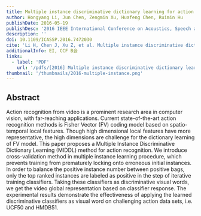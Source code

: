 ```yaml
---
title: Multiple instance discriminative dictionary learning for action recognition
author: Hongyang Li, Jun Chen, Zengmin Xu, Huafeng Chen, Ruimin Hu
publishDate: 2016-05-19
publishDesc: '2016 IEEE International Conference on Acoustics, Speech and Signal Processing (ICASSP)'
description: ''
doi: 10.1109/ICASSP.2016.7472030
cite: 'Li H, Chen J, Xu Z, et al. Multiple instance discriminative dictionary learning for action recognition[C]//2016 IEEE International Conference on Acoustics, Speech and Signal Processing (ICASSP). IEEE, 2016: 2014-2018.'
additionalInfo: EI, CCF B会
links:
  - label: 'PDF'
    url: '/pdfs/[2016] Multiple instance discriminative dictionary learning for action recognition.pdf'
thumbnail: '/thumbnails/2016-multiple-instance.png'
---
```


## Abstract

Action recognition from video is a prominent research area in computer vision, with far-reaching applications. Current state-of-the-art action recognition methods is Fisher Vector (FV) coding model based on spatio-temporal local features. Though high dimensional local features have more representative, the high dimensions are challenge for the dictionary learning of FV model. This paper proposes a Multiple Instance Discriminative Dictionary Learning (MIDDL) method for action recognition. We introduce cross-validation method in multiple instance learning procedure, which prevents training from prematurely locking onto erroneous initial instances. In order to balance the positive instance number between positive bags, only the top ranked instances are labeled as positive in the step of iterative training classifiers. Taking these classifiers as discriminative visual words, we get the video global representation based on classifier response. The experimental results demonstrate the effectiveness of applying the learned discriminative classifiers as visual word on challenging action data sets, i.e. UCF50 and HMDB51.

